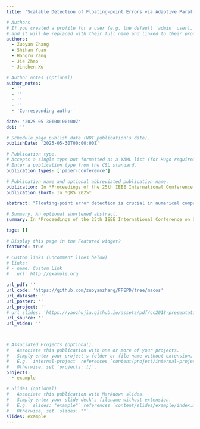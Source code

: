 ```yaml
---
title: 'Scalable Detection of Floating-point Errors via Adaptive Parallel Subdomain Search'

# Authors
# If you created a profile for a user (e.g. the default `admin` user), write the username (folder name) here
# and it will be replaced with their full name and linked to their profile.
authors:
  - Zuoyan Zhang
  - Shihan Yuan
  - Hongru Yang
  - Jie Zhao
  - Jinchen Xu

# Author notes (optional)
author_notes:
  - ''
  - ''
  - ''
  - ''
  - 'Corresponding author'

date: '2025-05-30T00:00:00Z'
doi: ''

# Schedule page publish date (NOT publication's date).
publishDate: '2025-05-30T00:00:00Z'

# Publication type.
# Accepts a single type but formatted as a YAML list (for Hugo requirements).
# Enter a publication type from the CSL standard.
publication_types: ['paper-conference']

# Publication name and optional abbreviated publication name.
publication: In *Proceedings of the 25th IEEE International Conference on Software Quality, Reliability and Security*
publication_short: In *QRS 2025*

abstract: "Floating-point error detection is crucial in numerical computing, particularly for multi-parameter functions where even minor errors can propagate and significantly impact results. The sparse distribution of floating-point errors poses a significant detection challenge, as significant deviations are triggered by only rare inputs. Existing search algorithms face two major limitations: poor scalability for multi-parameter functions and insufficient utilization of floating-point representation characteristics. To address these challenges, we propose SDPS (Scalable Detection via Parallel Subdomain Search), a novel algorithm that combines adaptive domain partitioning with floating-point-specific heuristics. SDPS employs a multi-level error classification system and specialized point generation strategies, supported by efficient parallel processing through dynamic task allocation. Our comprehensive evaluation demonstrates that SDPS significantly outperforms state-of-the-art methods in both detection accuracy and computational efficiency, especially for multi-parameter functions where it effectively addresses the exponential growth of search space that limits existing approaches."

# Summary. An optional shortened abstract.
summary: In *Proceedings of the 25th IEEE International Conference on Software Quality, Reliability and Security (QRS 2025)*

tags: []

# Display this page in the Featured widget?
featured: true

# Custom links (uncomment lines below)
# links:
# - name: Custom Link
#   url: http://example.org

url_pdf: ''
url_code: 'https://github.com/zuoyanzhang/FPEPD/tree/macos'
url_dataset: ''
url_poster: ''
url_project: ''
# url_slides: 'https://yaozhujia.github.io/assets/pdf/cc2018-presentation.pdf'
url_source: ''
url_video: ''



# Associated Projects (optional).
#   Associate this publication with one or more of your projects.
#   Simply enter your project's folder or file name without extension.
#   E.g. `internal-project` references `content/project/internal-project/index.md`.
#   Otherwise, set `projects: []`.
projects:
  - example

# Slides (optional).
#   Associate this publication with Markdown slides.
#   Simply enter your slide deck's filename without extension.
#   E.g. `slides: "example"` references `content/slides/example/index.md`.
#   Otherwise, set `slides: ""`.
slides: example
---
```


<!-- {{% callout note %}}
Click the _Cite_ button above to demo the feature to enable visitors to import publication metadata into their reference management software.
{{% /callout %}}

{{% callout note %}}
Create your slides in Markdown - click the _Slides_ button to check out the example.
{{% /callout %}}

Add the publication's **full text** or **supplementary notes** here. You can use rich formatting such as including [code, math, and images](https://docs.hugoblox.com/content/writing-markdown-latex/). -->
